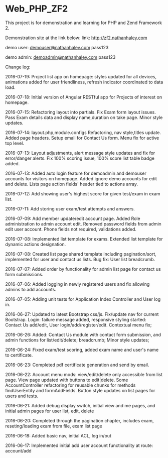 Web_PHP_ZF2
==============================

This project is for demonstration and learning for PHP and Zend Framework 2.

Demonstration site at the link below:
link: 
http://zf2.nathanhaley.com

demo user: 
demouser@nathanhaley.com
pass123

demo admin:
demoadmin@nathanhaley.com
pass123



Change log:

2016-07-19: Project list app on homepage: styles updated for all devices, animations added for user friendliness, refresh indicator coordinated to data load.

2016-07-18: Initial version of Angular RESTful app for Projects of interest on homepage.

2016-07-15: Refactoring layout into partials. Fix Exam form layout issues. Pass Exam details data and display name,duration on take page. Minor style updates.

2016-07-14: layout.php,module.configs Refactoring, nav style,titles update. Added page headers. Setup email for Contact Us form. Menu fix for active top level.

2016-07-13: Layout adjustments, alert message style updates and fix for error/danger alerts. Fix 100% scoring issue, 100% score list table badge added.

2016-07-13: Added auto login feature for demoadmin and demouser accounts for visitors on homepage. Added ignore demo accounts for edit and delete. Lists page action fields' header tied to actions array.

2016-07-12: Add showing user's highest score for given test/exam in exam list.

2016-07-11: Add storing user exam/test attempts and answers.

2016-07-09: Add member update/edit account page. Added Role administration to admin account edit. Removed password fields from admin edit user account. Phone fields not required, validations added.

2016-07-08: Implemented list template for exams. Extended list template for dynamic actions designation.

2016-07-08: Created list page shared template including pagination/sort, implemented for user and contact us lists. Bug fix: User list breadcrumb.

2016-07-07: Added order by functionality for admin list page for contact us form submissions.

2016-07-06: Added logging in newly registered users and fix allowing admins to add accounts.

2016-07-05: Adding unit tests for Application Index Controller and User log in.

2016-06-27: Updated to latest Bootstrap css/js. Fix/update nav for current Bootstrap. Login: failure message added, responsive styling started: Contact Us add/edit, User login/add/register/edit. Contextual menu fix;

2016-06-26: Added: Contact Us module with contact form submission, and admin functions for list/edit/delete; breadcrumb; Minor style updates;

2016-06-24: Fixed exam/test scoring, added exam name and user's name to certificate.

2016-06-23: Completed pdf certificate generation and send by email.

2016-06-22: Account menu mods: view/edit/delete only accessible from list page. View page updated with buttons to edit|delete. Some AccountController refactoring for reusable chunks for methods findUserEntity and formAddFields. Button style updates on list pages for users and tests.

2016-06-21: Added debug display switch, initial view and me pages, and initial admin pages for user list, edit, delete

2016-06-20: Completed through the pagination chapter, includes exam, reseting/loading exam from file, exam list page

2016-06-18: Added basic nav, initial ACL, log in/out

2016-06-17: Implemented initial add user account functionality at route: account/add






